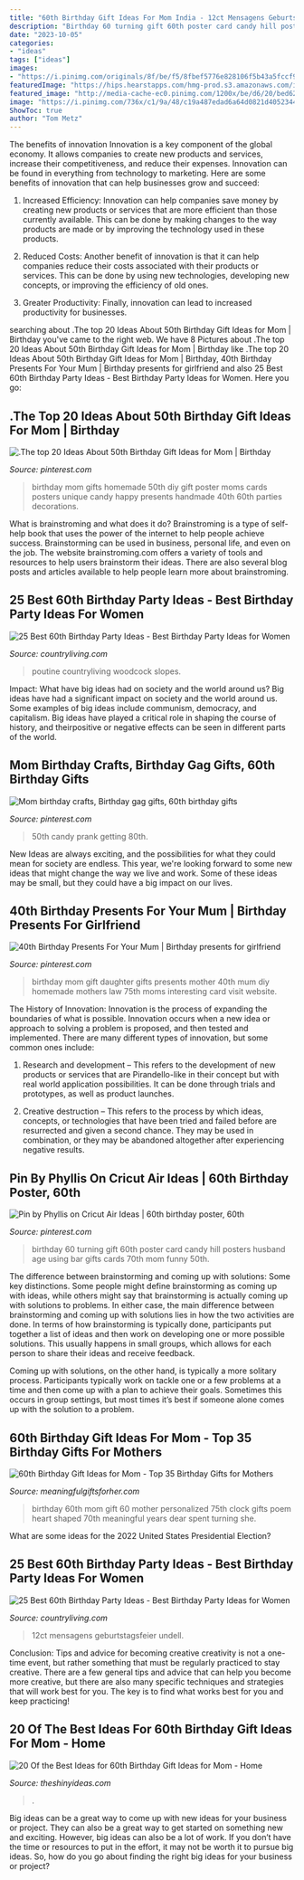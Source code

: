 ```yaml
---
title: "60th Birthday Gift Ideas For Mom India - 12ct Mensagens Geburtstagsfeier Undell"
description: "Birthday 60 turning gift 60th poster card candy hill posters husband age using bar gifts cards 70th mom funny 50th"
date: "2023-10-05"
categories:
- "ideas"
tags: ["ideas"]
images:
- "https://i.pinimg.com/originals/8f/be/f5/8fbef5776e828106f5b43a5fccf9ebaa.jpg"
featuredImage: "https://hips.hearstapps.com/hmg-prod.s3.amazonaws.com/images/60th-birthday-party-ideas-1562001298.jpg?crop=1.00xw:1.00xh;0,0&amp;resize=640:*"
featured_image: "http://media-cache-ec0.pinimg.com/1200x/be/d6/20/bed6203667271973629149cc58cd33be.jpg"
image: "https://i.pinimg.com/736x/c1/9a/48/c19a487edad6a64d0821d4052344147a--th-birthday-presents-birthday-gift-for-mom.jpg"
ShowToc: true
author: "Tom Metz"
---
```



The benefits of innovation
Innovation is a key component of the global economy. It allows companies to create new products and services, increase their competitiveness, and reduce their expenses. Innovation can be found in everything from technology to marketing. Here are some benefits of innovation that can help businesses grow and succeed:
1. Increased Efficiency: Innovation can help companies save money by creating new products or services that are more efficient than those currently available. This can be done by making changes to the way products are made or by improving the technology used in these products.

2. Reduced Costs: Another benefit of innovation is that it can help companies reduce their costs associated with their products or services. This can be done by using new technologies, developing new concepts, or improving the efficiency of old ones.

3. Greater Productivity: Finally, innovation can lead to increased productivity for businesses.

	

		
searching about .The top 20 Ideas About 50th Birthday Gift Ideas for Mom | Birthday you've came to the right web. We have 8 Pictures about .The top 20 Ideas About 50th Birthday Gift Ideas for Mom | Birthday like .The top 20 Ideas About 50th Birthday Gift Ideas for Mom | Birthday, 40th Birthday Presents For Your Mum | Birthday presents for girlfriend and also 25 Best 60th Birthday Party Ideas - Best Birthday Party Ideas for Women. Here you go:
		
    
## .The Top 20 Ideas About 50th Birthday Gift Ideas For Mom | Birthday

<img loading=lazy src="https://i.pinimg.com/originals/8f/be/f5/8fbef5776e828106f5b43a5fccf9ebaa.jpg" onerror="this.onerror=null;this.src='https://tse3.mm.bing.net/th?id=OIP.0UkKE-H6O3H93YEsclq7fwHaJ4&amp;pid=15.1';" alt=".The top 20 Ideas About 50th Birthday Gift Ideas for Mom | Birthday">

_Source: pinterest.com_

>birthday mom gifts homemade 50th diy gift poster moms cards posters unique candy happy presents handmade 40th 60th parties decorations. 

	

What is brainstroming and what does it do?
Brainstroming is a type of self-help book that uses the power of the internet to help people achieve success. Brainstorming can be used in business, personal life, and even on the job. The website brainstroming.com offers a variety of tools and resources to help users brainstorm their ideas. There are also several blog posts and articles available to help people learn more about brainstroming.

    
## 25 Best 60th Birthday Party Ideas - Best Birthday Party Ideas For Women

<img loading=lazy src="https://hips.hearstapps.com/hmg-prod.s3.amazonaws.com/images/60th-birthday-ideas-poutine-1590521409.jpg?crop=1xw:1xh;center,top&amp;resize=480:*" onerror="this.onerror=null;this.src='https://tse1.mm.bing.net/th?id=OIP.uMnq60skVJM4tuEOZaAYzwHaJ4&amp;pid=15.1';" alt="25 Best 60th Birthday Party Ideas - Best Birthday Party Ideas for Women">

_Source: countryliving.com_

>poutine countryliving woodcock slopes. 

	

Impact: What have big ideas had on society and the world around us?
Big ideas have had a significant impact on society and the world around us. Some examples of big ideas include communism, democracy, and capitalism. Big ideas have played a critical role in shaping the course of history, and theirpositive or negative effects can be seen in different parts of the world.

    
## Mom Birthday Crafts, Birthday Gag Gifts, 60th Birthday Gifts

<img loading=lazy src="http://media-cache-ec0.pinimg.com/1200x/be/d6/20/bed6203667271973629149cc58cd33be.jpg" onerror="this.onerror=null;this.src='https://tse2.mm.bing.net/th?id=OIP.Lxg-X6mgkVRqNp3KkXR4ywHaJ4&amp;pid=15.1';" alt="Mom birthday crafts, Birthday gag gifts, 60th birthday gifts">

_Source: pinterest.com_

>50th candy prank getting 80th. 

	

New Ideas are always exciting, and the possibilities for what they could mean for society are endless. This year, we're looking forward to some new ideas that might change the way we live and work. Some of these ideas may be small, but they could have a big impact on our lives.

    
## 40th Birthday Presents For Your Mum | Birthday Presents For Girlfriend

<img loading=lazy src="https://i.pinimg.com/736x/c1/9a/48/c19a487edad6a64d0821d4052344147a--th-birthday-presents-birthday-gift-for-mom.jpg" onerror="this.onerror=null;this.src='https://tse3.mm.bing.net/th?id=OIP.8UGKpUBgV7hU9lJstLk12gHaH_&amp;pid=15.1';" alt="40th Birthday Presents For Your Mum | Birthday presents for girlfriend">

_Source: pinterest.com_

>birthday mom gift daughter gifts presents mother 40th mum diy homemade mothers law 75th moms interesting card visit website. 

	

The History of Innovation:
Innovation is the process of expanding the boundaries of what is possible. Innovation occurs when a new idea or approach to solving a problem is proposed, and then tested and implemented. There are many different types of innovation, but some common ones include:
1. Research and development – This refers to the development of new products or services that are Pirandello-like in their concept but with real world application possibilities. It can be done through trials and prototypes, as well as product launches.

2. Creative destruction – This refers to the process by which ideas, concepts, or technologies that have been tried and failed before are resurrected and given a second chance. They may be used in combination, or they may be abandoned altogether after experiencing negative results.


    
## Pin By Phyllis On Cricut Air Ideas | 60th Birthday Poster, 60th

<img loading=lazy src="https://i.pinimg.com/736x/df/51/c0/df51c06bed2f4462ce7004dc09037a56--cricut-explore-project-ideas.jpg" onerror="this.onerror=null;this.src='https://tse1.mm.bing.net/th?id=OIP.NuIbDpdFoTnhWHh2kU26MAHaJ4&amp;pid=15.1';" alt="Pin by Phyllis on Cricut Air Ideas | 60th birthday poster, 60th">

_Source: pinterest.com_

>birthday 60 turning gift 60th poster card candy hill posters husband age using bar gifts cards 70th mom funny 50th. 

	

The difference between brainstorming and coming up with solutions: Some key distinctions.
Some people might define brainstorming as coming up with ideas, while others might say that brainstorming is actually coming up with solutions to problems. In either case, the main difference between brainstorming and coming up with solutions lies in how the two activities are done.
In terms of how brainstorming is typically done, participants put together a list of ideas and then work on developing one or more possible solutions. This usually happens in small groups, which allows for each person to share their ideas and receive feedback.

Coming up with solutions, on the other hand, is typically a more solitary process. Participants typically work on tackle one or a few problems at a time and then come up with a plan to achieve their goals. Sometimes this occurs in group settings, but most times it’s best if someone alone comes up with the solution to a problem.

    
## 60th Birthday Gift Ideas For Mom - Top 35 Birthday Gifts For Mothers

<img loading=lazy src="https://www.meaningfulgiftsforher.com/wp-content/uploads/2015/02/Personalized-60th-Birthday-Clock-for-Mom.jpg" onerror="this.onerror=null;this.src='https://tse3.mm.bing.net/th?id=OIP.08QZB9atRScPYxpw6FRaWgHaHa&amp;pid=15.1';" alt="60th Birthday Gift Ideas for Mom - Top 35 Birthday Gifts for Mothers">

_Source: meaningfulgiftsforher.com_

>birthday 60th mom gift 60 mother personalized 75th clock gifts poem heart shaped 70th meaningful years dear spent turning she. 

	

What are some ideas for the 2022 United States Presidential Election?

    
## 25 Best 60th Birthday Party Ideas - Best Birthday Party Ideas For Women

<img loading=lazy src="https://hips.hearstapps.com/hmg-prod.s3.amazonaws.com/images/60th-birthday-party-ideas-1562001298.jpg?crop=1.00xw:1.00xh;0,0&amp;resize=640:*" onerror="this.onerror=null;this.src='https://tse3.mm.bing.net/th?id=OIP.mTJHyD2N4OuFA2I_b7PrmwHaHa&amp;pid=15.1';" alt="25 Best 60th Birthday Party Ideas - Best Birthday Party Ideas for Women">

_Source: countryliving.com_

>12ct mensagens geburtstagsfeier undell. 

	

Conclusion: Tips and advice for becoming creative
creativity is not a one-time event, but rather something that must be regularly practiced to stay creative. There are a few general tips and advice that can help you become more creative, but there are also many specific techniques and strategies that will work best for you. The key is to find what works best for you and keep practicing!

    
## 20 Of The Best Ideas For 60th Birthday Gift Ideas For Mom - Home

<img loading=lazy src="https://i.pinimg.com/originals/19/4f/de/194fde6a97d29cfcbf471e06f58a1162.jpg" onerror="this.onerror=null;this.src='https://tse3.mm.bing.net/th?id=OIP.NTgCbHhS2IKdFax_2G71awHaJ4&amp;pid=15.1';" alt="20 Of the Best Ideas for 60th Birthday Gift Ideas for Mom - Home">

_Source: theshinyideas.com_

>. 

	

Big ideas can be a great way to come up with new ideas for your business or project. They can also be a great way to get started on something new and exciting. However, big ideas can also be a lot of work. If you don’t have the time or resources to put in the effort, it may not be worth it to pursue big ideas. So, how do you go about finding the right big ideas for your business or project?

